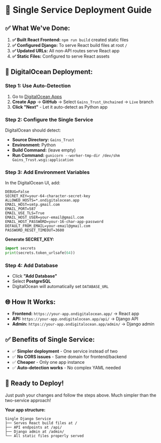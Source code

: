 # 🚀 Single Service Deployment Guide

## ✅ **What We've Done:**

1. **✅ Built React Frontend:** `npm run build` created static files
2. **✅ Configured Django:** To serve React build files at root `/`
3. **✅ Updated URLs:** All non-API routes serve React app
4. **✅ Static Files:** Configured to serve React assets

## 🎯 **DigitalOcean Deployment:**

### **Step 1: Use Auto-Detection**
1. Go to [DigitalOcean Apps](https://cloud.digitalocean.com/apps)
2. **Create App** → **GitHub** → Select `Gains_Trust_Unchained` → `Live` branch
3. **Click "Next"** - Let it auto-detect as Python app

### **Step 2: Configure the Single Service**
DigitalOcean should detect:
- **Source Directory:** `Gains_Trust` 
- **Environment:** Python
- **Build Command:** (leave empty)
- **Run Command:** `gunicorn --worker-tmp-dir /dev/shm Gains_Trust.wsgi:application`

### **Step 3: Add Environment Variables**
In the DigitalOcean UI, add:

```env
DEBUG=False
SECRET_KEY=your-64-character-secret-key
ALLOWED_HOSTS=*.ondigitalocean.app
EMAIL_HOST=smtp.gmail.com
EMAIL_PORT=587
EMAIL_USE_TLS=True
EMAIL_HOST_USER=your-email@gmail.com
EMAIL_HOST_PASSWORD=your-16-char-app-password
DEFAULT_FROM_EMAIL=your-email@gmail.com
PASSWORD_RESET_TIMEOUT=3600
```

**Generate SECRET_KEY:**
```python
import secrets
print(secrets.token_urlsafe(64))
```

### **Step 4: Add Database**
- Click **"Add Database"** 
- Select **PostgreSQL**
- DigitalOcean will automatically set `DATABASE_URL`

## 🌐 **How It Works:**

- **Frontend:** `https://your-app.ondigitalocean.app/` → React app
- **API:** `https://your-app.ondigitalocean.app/api/` → Django API  
- **Admin:** `https://your-app.ondigitalocean.app/admin/` → Django admin

## ✅ **Benefits of Single Service:**

- ✅ **Simpler deployment** - One service instead of two
- ✅ **No CORS issues** - Same domain for frontend/backend
- ✅ **Cheaper** - Only one app instance
- ✅ **Auto-detection works** - No complex YAML needed

## 🎯 **Ready to Deploy!**

Just push your changes and follow the steps above. Much simpler than the two-service approach!

**Your app structure:**
```
Single Django Service
├── Serves React build files at /
├── API endpoints at /api/
├── Django admin at /admin/
└── All static files properly served
``` 